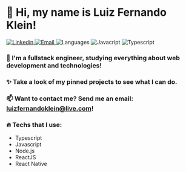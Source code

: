 # 👋 Hi, my name is Luiz Fernando Klein!
<p align="left">
  <a href="https://www.linkedin.com/in/luiz-fernando-klein/">
    <img alt="Linkedin" src="https://img.shields.io/badge/Luiz%20Fernando-9000FE?style=flat-square&logo=linkedin&logoColor=white" />
  </a>
  <a href="https://www.linkedin.com/in/luiz-fernando-klein/">
    <img alt="Email" src="https://img.shields.io/badge/luizfernandoklein@live.com-9000FE?style=flat-square&logo=gmail&logoColor=white" />
  </a>
  <img alt="Languages" src="https://img.shields.io/badge/Languages:-9000FE?style=flat-square&logoColor=white" />
  <img alt="Javacript" src="https://img.shields.io/badge/-9000FE?style=flat-square&logo=javascript&logoColor=white" />
  <img alt="Typescript" src="https://img.shields.io/badge/-9000FE?style=flat-square&logo=typescript&logoColor=white" />
</p>

### 🔭 I'm a fullstack engineer, studying everything about web development and technologies!

### ✨ Take a look of my pinned projects to see what I can do.

### 📫 Want to contact me? Send me an email: **luizfernandoklein@live.com**!

### 🔥 Techs that I use:

- Typescript
- Javascript
- Node.js
- ReactJS
- React Native
